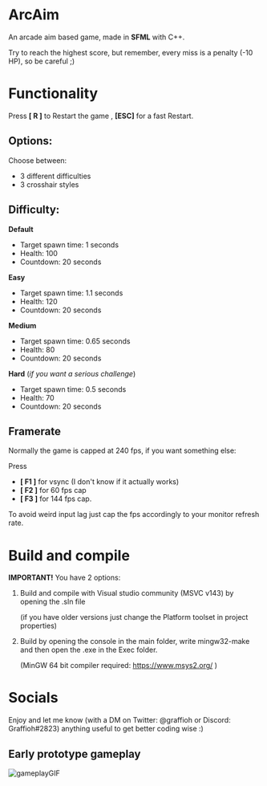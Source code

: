 # ArcAim
An arcade aim based game, made in **SFML** with C++.

Try to reach the highest score, but remember, every miss is a penalty (-10 HP), so be careful ;)

# Functionality
Press **[ R ]** to Restart the game , **[ESC]** for a fast Restart.

## Options:
Choose between:
+ 3 different difficulties
+ 3 crosshair styles

## Difficulty:

**Default**
+ Target spawn time: 1 seconds
+ Health: 100
+ Countdown: 20 seconds

**Easy**
+ Target spawn time: 1.1 seconds
+ Health: 120
+ Countdown: 20 seconds

**Medium**
+ Target spawn time: 0.65 seconds
+ Health: 80
+ Countdown: 20 seconds

**Hard** (*if you want a serious challenge*)
+ Target spawn time: 0.5 seconds
+ Health: 70
+ Countdown: 20 seconds


## Framerate

Normally the game is capped at 240 fps, if you want something else: 

Press 
+ **[ F1 ]** for vsync (I don't know if it actually works)
+ **[ F2 ]** for 60 fps cap
+ **[ F3 ]** for 144 fps cap.

To avoid weird input lag just cap the fps accordingly to your monitor refresh rate.

# Build and compile
**IMPORTANT!** You have 2 options:

1) Build and compile with Visual studio community (MSVC v143) by opening the .sln file

    (if you have older versions just change the Platform toolset in project properties)

2) Build by opening the console in the main folder, write mingw32-make  and then open the .exe in the Exec folder.

    (MinGW 64 bit compiler required: https://www.msys2.org/ )

# Socials
Enjoy and let me know (with a DM on Twitter: @graffioh or Discord: Graffioh#2823) anything useful to get better coding wise :)


## Early prototype gameplay

![gameplayGIF](https://i.imgur.com/yf4gMYa.gif)

